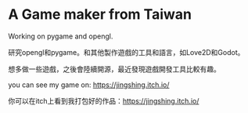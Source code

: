 # A Game maker from Taiwan
Working on pygame and opengl.

研究opengl和pygame。和其他製作遊戲的工具和語言，如Love2D和Godot。

想多做一些遊戲，之後會陸續開源，最近發現遊戲開發工具比較有趣。

you can see my game on: https://jingshing.itch.io/

你可以在itch上看到我打包好的作品：https://jingshing.itch.io/
